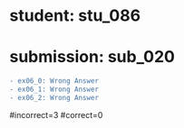 # student: stu_086
# submission: sub_020

```diff
- ex06_0: Wrong Answer
- ex06_1: Wrong Answer
- ex06_2: Wrong Answer
```
#incorrect=3
#correct=0
